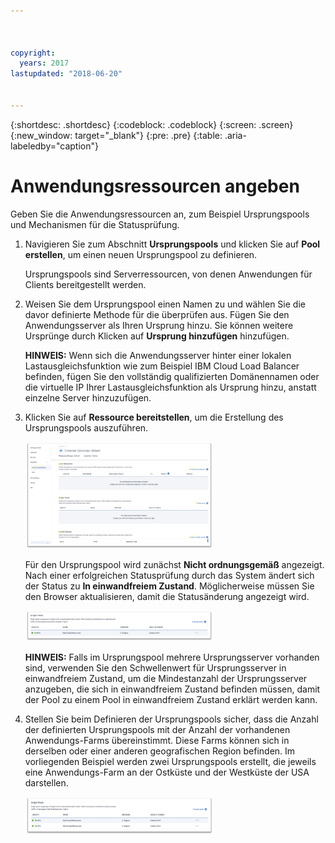 ```yaml
---



copyright:
  years: 2017
lastupdated: "2018-06-20"


---
```


{:shortdesc: .shortdesc}
{:codeblock: .codeblock}
{:screen: .screen}
{:new_window: target="_blank"}
{:pre: .pre}
{:table: .aria-labeledby="caption"}

# Anwendungsressourcen angeben

Geben Sie die Anwendungsressourcen an, zum Beispiel Ursprungspools und Mechanismen für die Statusprüfung.
 
1. Navigieren Sie zum Abschnitt **Ursprungspools** und klicken Sie auf **Pool erstellen**, um einen neuen Ursprungspool zu definieren. 

   Ursprungspools sind Serverressourcen, von denen Anwendungen für Clients bereitgestellt werden. 
   
2. Weisen Sie dem Ursprungspool einen Namen zu und wählen Sie die davor definierte Methode für die überprüfen aus. Fügen Sie den Anwendungsserver als Ihren Ursprung hinzu. Sie können weitere Ursprünge durch Klicken auf **Ursprung hinzufügen** hinzufügen. 

   **HINWEIS:** Wenn sich die Anwendungsserver hinter einer lokalen Lastausgleichsfunktion wie zum Beispiel IBM Cloud Load Balancer befinden, fügen Sie den vollständig qualifizierten Domänennamen oder die virtuelle IP Ihrer Lastausgleichsfunktion als Ursprung hinzu, anstatt einzelne Server hinzuzufügen. 
   
3. Klicken Sie auf **Ressource bereitstellen**, um die Erstellung des Ursprungspools auszuführen.  

   <img src="images/Reliability6.png" alt="Zeichnung" style="width: 300px;"/>
   
   Für den Ursprungspool wird zunächst **Nicht ordnungsgemäß** angezeigt. Nach einer erfolgreichen Statusprüfung durch das System ändert sich der Status zu **In einwandfreiem Zustand**. Möglicherweise müssen Sie den Browser aktualisieren, damit die Statusänderung angezeigt wird. 
   
   <img src="images/Reliability9.png" alt="Zeichnung" style="width: 300px;"/>
   
   **HINWEIS:** Falls im Ursprungspool mehrere Ursprungsserver vorhanden sind, verwenden Sie den Schwellenwert für Ursprungsserver in einwandfreiem Zustand, um die Mindestanzahl der Ursprungsserver anzugeben, die sich in einwandfreiem Zustand befinden müssen, damit der Pool zu einem Pool in einwandfreiem Zustand erklärt werden kann. 
   
4. Stellen Sie beim Definieren der Ursprungspools sicher, dass die Anzahl der definierten Ursprungspools mit der Anzahl der vorhandenen Anwendungs-Farms übereinstimmt. Diese Farms können sich in derselben oder einer anderen geografischen Region befinden. Im vorliegenden Beispiel werden zwei Ursprungspools erstellt, die jeweils eine Anwendungs-Farm an der Ostküste und der Westküste der USA darstellen. 

   <img src="images/Reliability10.png" alt="Zeichnung" style="width: 300px;"/>
